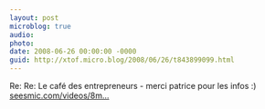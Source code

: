 ```yaml
---
layout: post
microblog: true
audio: 
photo: 
date: 2008-06-26 00:00:00 -0000
guid: http://xtof.micro.blog/2008/06/26/t843899099.html
---
```

Re: Re: Le café des entrepreneurs - merci patrice pour les infos :) [seesmic.com/videos/8m...](http://seesmic.com/videos/8myzRsnjH0)
